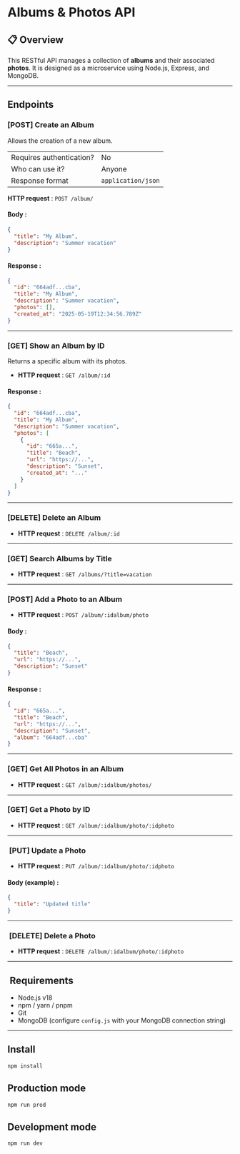 # Albums & Photos API

## 📋 Overview

This RESTful API manages a collection of **albums** and their associated **photos**. It is designed as a microservice using Node.js, Express, and MongoDB.

---

## Endpoints

### \[POST] Create an Album

Allows the creation of a new album.

|                          |                    |
| ------------------------ | ------------------ |
| Requires authentication? | No                 |
| Who can use it?          | Anyone             |
| Response format          | `application/json` |

**HTTP request** : `POST /album/`

#### Body :

```json
{
  "title": "My Album",
  "description": "Summer vacation"
}
```

#### Response :

```json
{
  "id": "664adf...cba",
  "title": "My Album",
  "description": "Summer vacation",
  "photos": [],
  "created_at": "2025-05-19T12:34:56.789Z"
}
```

---

### \[GET] Show an Album by ID

Returns a specific album with its photos.

* **HTTP request** : `GET /album/:id`

#### Response :

```json
{
  "id": "664adf...cba",
  "title": "My Album",
  "description": "Summer vacation",
  "photos": [
    {
      "id": "665a...",
      "title": "Beach",
      "url": "https://...",
      "description": "Sunset",
      "created_at": "..."
    }
  ]
}
```

---

### \[DELETE] Delete an Album

* **HTTP request** : `DELETE /album/:id`

---

### \[GET] Search Albums by Title

* **HTTP request** : `GET /albums/?title=vacation`

---

### \[POST] Add a Photo to an Album

* **HTTP request** : `POST /album/:idalbum/photo`

#### Body :

```json
{
  "title": "Beach",
  "url": "https://...",
  "description": "Sunset"
}
```

#### Response :

```json
{
  "id": "665a...",
  "title": "Beach",
  "url": "https://...",
  "description": "Sunset",
  "album": "664adf...cba"
}
```

---

###  \[GET] Get All Photos in an Album

* **HTTP request** : `GET /album/:idalbum/photos/`

---

###  \[GET] Get a Photo by ID

* **HTTP request** : `GET /album/:idalbum/photo/:idphoto`

---

### ️ \[PUT] Update a Photo

* **HTTP request** : `PUT /album/:idalbum/photo/:idphoto`

#### Body (example) :

```json
{
  "title": "Updated title"
}
```

---

### ️ \[DELETE] Delete a Photo

* **HTTP request** : `DELETE /album/:idalbum/photo/:idphoto`

---

## ️ Requirements

* Node.js v18
* npm / yarn / pnpm
* Git
* MongoDB (configure `config.js` with your MongoDB connection string)

---

## Install

```bash
npm install
```

## Production mode

```bash
npm run prod
```

## Development mode

```bash
npm run dev
```
